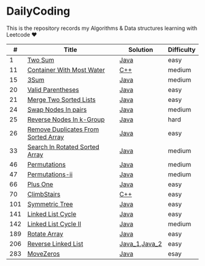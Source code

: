 <!--
 * @Author: AlanGolphi
 * @Date: 2020-07-11 22:25:43
 * @LastEditTime: 2020-09-06 23:34:56
-->

# DailyCoding

This is the repository records my Algorithms &amp; Data structures learning with Leetcode &hearts;

| #   | Title                                                                                                     | Solution                                                                                                          | Difficulty |
| --- | --------------------------------------------------------------------------------------------------------- | ----------------------------------------------------------------------------------------------------------------- | ---------- |
| 1   | [Two Sum](https://leetcode.com/problems/two-sum/)                                                         | [Java](./sourceFile/Java/1_TwoSum.java)                                                                           | easy       |
| 11  | [Container With Most Water](https://leetcode.com/problems/container-with-most-water/)                     | [C++](./sourceFile/Cpp/11_ContainerWithMostWater.cpp)                                                             | medium     |
| 15  | [3Sum](https://leetcode.com/problems/3sum/)                                                               | [Java](./sourceFile/Java/15_ThreeSum.java)                                                                        | medium     |
| 20  | [Valid Parentheses](https://leetcode-cn.com/problems/valid-parentheses/)                                  | [Java](./sourceFile/Java/20_ValidParentheses.java)                                                                | easy       |
| 21  | [Merge Two Sorted Lists](https://leetcode.com/problems/merge-two-sorted-lists/)                           | [Java](./sourceFile/Java/21_MergeTwoLists.java)                                                                   | easy       |
| 24  | [Swap Nodes In pairs](https://leetcode.com/problems/swap-nodes-in-pairs/)                                 | [Java](./sourceFile/Java/24_SwapNodesInPairs.java)                                                                | medium     |
| 25  | [Reverse Nodes In k-Group](https://leetcode.com/problems/reverse-nodes-in-k-group/)                       | [Java](./sourceFile/Java/25_ReverseNodesInK-Group.java)                                                           | hard       |
| 26  | [Remove Duplicates From Sorted Array](https://leetcode.com/problems/remove-duplicates-from-sorted-array/) | [Java](./sourceFile/Java/26_RemoveDuplicates.java)                                                                | easy       |
| 33  | [Search In Rotated Sorted Array](https://leetcode.com/problems/search-in-rotated-sorted-array/)           | [Java](./sourceFile/Java/33_SearchRotatedSorted.java)                                                             | medium     |
| 46  | [Permutations](https://leetcode.com/problems/permutations/)                                               | [Java](./sourceFile/Java/46_Permutations.java)                                                                    | medium     |
| 47  | [Permutations-ii](https://leetcode.com/problems/permutations-ii/)                                         | [Java](./sourceFile/Java/47_PermuteUnique.java)                                                                   | medium     |
| 66  | [Plus One](https://leetcode.com/problems/plus-one/)                                                       | [Java](./sourceFile/Java/66_PlusOne.java)                                                                         | easy       |
| 70  | [ClimbStairs](https://leetcode.com/problems/climbing-stairs/)                                             | [C++](./sourceFile/Cpp/70_ClimbStairs.cpp)                                                                        | easy       |
| 101 | [Symmetric Tree](https://leetcode.com/problems/symmetric-tree/)                                           | [Java](./sourceFile/Java/101_Symmetric_Tree.java)                                                                 | easy       |
| 141 | [Linked List Cycle](https://leetcode.com/problems/linked-list-cycle/)                                     | [Java](./sourceFile/Java/141_LinkedListCycle.java)                                                                | easy       |
| 142 | [Linked List Cycle II](https://leetcode-cn.com/problems/linked-list-cycle-ii/)                            | [Java](./sourceFile/Java/142_LinkedListCycleII.java)                                                              | medium     |
| 189 | [Rotate Array](https://leetcode.com/problems/rotate-array/)                                               | [Java](./sourceFile/Java/189_RotateArray.java)                                                                    | easy       |
| 206 | [Reverse Linked List](https://leetcode.com/problems/reverse-linked-list/)                                 | [Java_1](./sourceFile/Java/206_ReverseLinkedList_1.java),[Java_2](./sourceFile/Java/206_ReverseLinkedList_2.java) | easy       |
| 283 | [MoveZeros](https://leetcode.com/problems/move-zeroes/)                                                   | [Java](./sourceFile/Java/283_MoveZeros.java)                                                                      | esay       |
